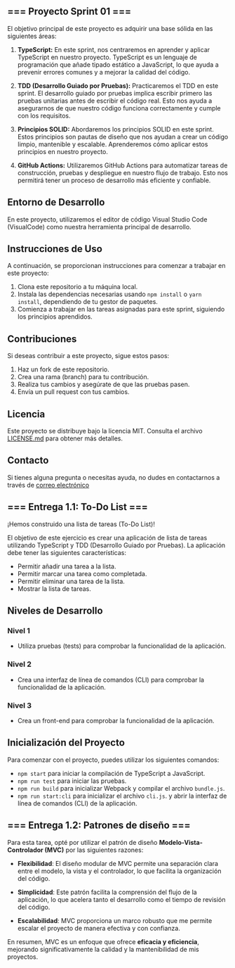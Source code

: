 ## === Proyecto Sprint 01 ===

El objetivo principal de este proyecto es adquirir una base sólida en las siguientes áreas:

1. **TypeScript:** En este sprint, nos centraremos en aprender y aplicar TypeScript en nuestro proyecto. TypeScript es un lenguaje de programación que añade tipado estático a JavaScript, lo que ayuda a prevenir errores comunes y a mejorar la calidad del código.

2. **TDD (Desarrollo Guiado por Pruebas):** Practicaremos el TDD en este sprint. El desarrollo guiado por pruebas implica escribir primero las pruebas unitarias antes de escribir el código real. Esto nos ayuda a asegurarnos de que nuestro código funciona correctamente y cumple con los requisitos.

3. **Principios SOLID:** Abordaremos los principios SOLID en este sprint. Estos principios son pautas de diseño que nos ayudan a crear un código limpio, mantenible y escalable. Aprenderemos cómo aplicar estos principios en nuestro proyecto.

4. **GitHub Actions:** Utilizaremos GitHub Actions para automatizar tareas de construcción, pruebas y despliegue en nuestro flujo de trabajo. Esto nos permitirá tener un proceso de desarrollo más eficiente y confiable.

## Entorno de Desarrollo

En este proyecto, utilizaremos el editor de código Visual Studio Code (VisualCode) como nuestra herramienta principal de desarrollo.

## Instrucciones de Uso

A continuación, se proporcionan instrucciones para comenzar a trabajar en este proyecto:

1. Clona este repositorio a tu máquina local.
2. Instala las dependencias necesarias usando `npm install` o `yarn install`, dependiendo de tu gestor de paquetes.
3. Comienza a trabajar en las tareas asignadas para este sprint, siguiendo los principios aprendidos.

## Contribuciones

Si deseas contribuir a este proyecto, sigue estos pasos:

1. Haz un fork de este repositorio.
2. Crea una rama (branch) para tu contribución.
3. Realiza tus cambios y asegúrate de que las pruebas pasen.
4. Envía un pull request con tus cambios.

## Licencia

Este proyecto se distribuye bajo la licencia MIT. Consulta el archivo [LICENSE.md](LICENSE.md) para obtener más detalles.

## Contacto

Si tienes alguna pregunta o necesitas ayuda, no dudes en contactarnos a través de [correo electrónico](correo@example.com) 

## === Entrega 1.1: To-Do List ===

¡Hemos construido una lista de tareas (To-Do List)!

El objetivo de este ejercicio es crear una aplicación de lista de tareas utilizando TypeScript y TDD (Desarrollo Guiado por Pruebas). La aplicación debe tener las siguientes características:

- Permitir añadir una tarea a la lista.
- Permitir marcar una tarea como completada.
- Permitir eliminar una tarea de la lista.
- Mostrar la lista de tareas.

## Niveles de Desarrollo

### Nivel 1
- Utiliza pruebas (tests) para comprobar la funcionalidad de la aplicación.

### Nivel 2
- Crea una interfaz de línea de comandos (CLI) para comprobar la funcionalidad de la aplicación.

### Nivel 3
- Crea un front-end para comprobar la funcionalidad de la aplicación.

## Inicialización del Proyecto

Para comenzar con el proyecto, puedes utilizar los siguientes comandos:

- `npm start` para iniciar la compilación de TypeScript a JavaScript.
- `npm run test` para iniciar las pruebas.
- `npm run build` para inicializar Webpack y compilar el archivo `bundle.js`.
- `npm run start:cli` para inicializar el archivo `cli.js`. y abrir la interfaz de línea de comandos (CLI) de la aplicación.


## === Entrega 1.2: Patrones de diseño ===

Para esta tarea, opté por utilizar el patrón de diseño **Modelo-Vista-Controlador (MVC)** por las siguientes razones:

- **Flexibilidad**: El diseño modular de MVC permite una separación clara entre el modelo, la vista y el controlador, lo que facilita la organización del código.

- **Simplicidad**: Este patrón facilita la comprensión del flujo de la aplicación, lo que acelera tanto el desarrollo como el tiempo de revisión del código.

- **Escalabilidad**: MVC proporciona un marco robusto que me permite escalar el proyecto de manera efectiva y con confianza.

En resumen, MVC es un enfoque que ofrece **eficacia y eficiencia**, mejorando significativamente la calidad y la mantenibilidad de mis proyectos.

